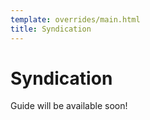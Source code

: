 ```yaml
---
template: overrides/main.html
title: Syndication
---
```


# Syndication 

Guide will be available soon!


